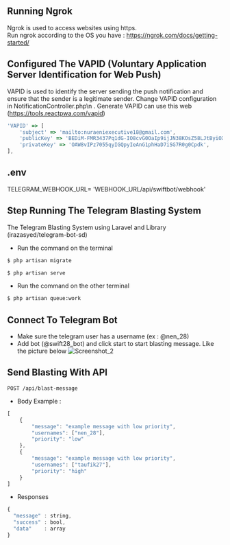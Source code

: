 ## Running Ngrok
Ngrok is used to access websites using https.<br/>
Run ngrok according to the OS you have : https://ngrok.com/docs/getting-started/ 

## Configured The VAPID (Voluntary Application Server Identification for Web Push)
VAPID is used to identify the server sending the push notification and ensure that the sender is a legitimate sender. Change VAPID configuration in NotificationController.php\n . Generate VAPID can use this web (https://tools.reactpwa.com/vapid)
```javascript
'VAPID' => [
    'subject' => 'mailto:nuraeniexecutive18@gmail.com',
    'publicKey' => 'BEDiM-FMR3437Pq1dG-IO8cvG0OaIp9ijJN38KOsZ58LJtByiOXiE-jzZ_YN6wF6jMeC_Ny6aucsdqt1HhDLSiU',
    'privateKey' => 'OAW8vIPz7055qyIGQpyIeAnG1phHaD7iSG7R0g0Cpdk',
],
```
## .env 
TELEGRAM_WEBHOOK_URL= 'WEBHOOK_URL/api/swiftbot/webhook'

## Step Running The Telegram Blasting System

The Telegram Blasting System using Laravel and Library (irazasyed/telegram-bot-sd)

- Run the command on the terminal
```bash
$ php artisan migrate
```
```bash
$ php artisan serve
```

- Run the command on the other terminal
```bash
$ php artisan queue:work
```

## Connect To Telegram Bot
- Make sure the telegram user has a username (ex : @nen_28)
- Add bot (@swift28_bot) and click start to start blasting message. Like the picture below
![Screenshot_2](https://github.com/nuraeni28/telegram-blasting/assets/68740508/1e84aa84-fd3d-4f15-8084-622f6dbd3b88)


## Send Blasting With API 

```http
POST /api/blast-message
```
- Body
Example :
```javascript
[
    {
        "message": "example message with low priority",
        "usernames": ["nen_28"],
        "priority": "low"
    },
    {
        "message": "example message with low priority",
        "usernames": ["taufik27"],
        "priority": "high"
    }
]
```

- Responses
```javascript
{
  "message" : string,
  "success" : bool,
  "data"    : array
}
```


